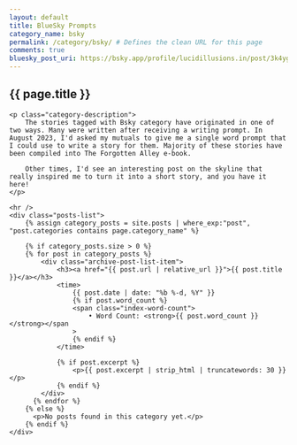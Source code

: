 ```yaml
---
layout: default
title: BlueSky Prompts
category_name: bsky
permalink: /category/bsky/ # Defines the clean URL for this page
comments: true
bluesky_post_uri: https://bsky.app/profile/lucidillusions.in/post/3k4ygmfinvn2s
---
```


<div class="category-page">
    <h2 class="category-title">{{ page.title }}</h2>

    <p class="category-description">
        The stories tagged with Bsky category have originated in one of two ways. Many were written after receiving a writing prompt. In August 2023, I'd asked my mutuals to give me a single word prompt that I could use to write a story for them. Majority of these stories have been compiled into The Forgotten Alley e-book.

        Other times, I'd see an interesting post on the skyline that really inspired me to turn it into a short story, and you have it here!
    </p>

    <hr />
    <div class="posts-list">
        {% assign category_posts = site.posts | where_exp:"post", "post.categories contains page.category_name" %}

        {% if category_posts.size > 0 %}
        {% for post in category_posts %}
            <div class="archive-post-list-item">
                <h3><a href="{{ post.url | relative_url }}">{{ post.title }}</a></h3>
                <time>
                    {{ post.date | date: "%b %-d, %Y" }}
                    {% if post.word_count %}
                    <span class="index-word-count">
                        • Word Count: <strong>{{ post.word_count }}</strong></span
                    >
                    {% endif %}
                </time>

                {% if post.excerpt %}
                    <p>{{ post.excerpt | strip_html | truncatewords: 30 }}</p>
                {% endif %}
            </div>
          {% endfor %}
        {% else %}
          <p>No posts found in this category yet.</p>
        {% endif %}
    </div>



</div>
